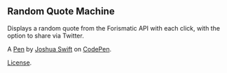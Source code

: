 Random Quote Machine
--------------------
Displays a random quote from the Forismatic API with each click, with the option to share via Twitter. 

A [Pen](https://codepen.io/Joshuaswift/pen/xXgMaM) by [Joshua Swift](https://codepen.io/Joshuaswift) on [CodePen](https://codepen.io).

[License](https://codepen.io/Joshuaswift/pen/xXgMaM/license).